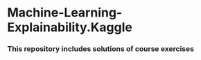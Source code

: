 # Machine-Learning-Explainability.Kaggle
### This repository includes solutions of course exercises
